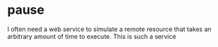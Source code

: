 pause
=====

I often need a web service to simulate a remote resource that takes an arbitrary amount of time to execute.  This is such a service
